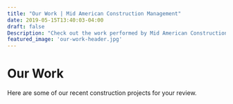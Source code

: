 ```yaml
---
title: "Our Work | Mid American Construction Management"
date: 2019-05-15T13:40:03-04:00
draft: false
Description: "Check out the work performed by Mid American Construction Management. We've got decades of experience and our work page shows it well."
featured_image: 'our-work-header.jpg'
---
```

<amp-img class="" src="/our-work-header.jpg" width="1200" height="563" alt="Mid American Construction Management Work Portfolio" title="" layout="responsive">
</amp-img>

<h1 class="col-10 mx4 pb3 pt3">Our Work</h1>

<p class="h3 col-10 mx4 pb1 pt1">Here are some of our recent construction projects for your review.
</p>